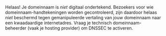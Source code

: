 Helaas! Je domeinnaam is *niet* digitaal ondertekend. Bezoekers voor wie domeinnaam-handtekeningen worden gecontroleerd, zijn daardoor helaas *niet* beschermd tegen gemanipuleerde vertaling van jouw domeinnaam naar een kwaadaardige internetadres. Vraag je technisch domeinnaam-beheerder (vaak je hosting provider) om DNSSEC te activeren.
